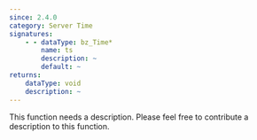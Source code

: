 ```yaml
---
since: 2.4.0
category: Server Time
signatures:
    - - dataType: bz_Time*
        name: ts
        description: ~
        default: ~
returns:
    dataType: void
    description: ~
---
```


This function needs a description. Please feel free to contribute a description to this function.
